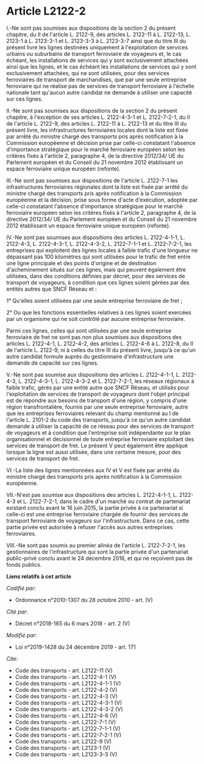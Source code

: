 # Article L2122-2

I.-Ne sont pas soumises aux dispositions de la section 2 du présent chapitre, du II de l'article L. 2122-9, des articles L.
2122-11 à L. 2122-13, L. 2123-1 à L. 2123-3-1 et L. 2123-3-3 à L. 2123-3-7 ainsi que du titre III du présent livre les lignes
destinées uniquement à l'exploitation de services urbains ou suburbains de transport ferroviaire de voyageurs et, le cas
échéant, les installations de services qui y sont exclusivement attachées ainsi que les lignes, et le cas échéant les
installations de services qui y sont exclusivement attachées, qui ne sont utilisées, pour des services ferroviaires de
transport de marchandises, que par une seule entreprise ferroviaire qui ne réalise pas de services de transport ferroviaire à
l'échelle nationale tant qu'aucun autre candidat ne demande à utiliser une capacité sur ces lignes. 

II.-Ne sont pas soumises aux dispositions de la section 2 du présent chapitre, à l'exception de ses articles L. 2122-4-3-1 et
L. 2122-7-2-1, du II de l'article L. 2122-9, des articles L. 2122-11 à L. 2122-13 et du titre III du présent livre, les
infrastructures ferroviaires locales dont la liste est fixée par arrêté du ministre chargé des transports pris après
notification à la Commission européenne et décision prise par celle-ci constatant l'absence d'importance stratégique pour le
marché ferroviaire européen selon les critères fixés à l'article 2, paragraphe 4, de la directive 2012/34/ UE du Parlement
européen et du Conseil du 21 novembre 2012 établissant un espace ferroviaire unique européen (refonte). 

III.-Ne sont pas soumises aux dispositions de l'article L. 2122-7-1 les infrastructures ferroviaires régionales dont la liste
est fixée par arrêté du ministre chargé des transports pris après notification à la Commission européenne et la décision,
prise sous forme d'acte d'exécution, adoptée par celle-ci constatant l'absence d'importance stratégique pour le marché
ferroviaire européen selon les critères fixés à l'article 2, paragraphe 4, de la directive 2012/34/ UE du Parlement européen
et du Conseil du 21 novembre 2012 établissant un espace ferroviaire unique européen (refonte). 

IV.-Ne sont pas soumises aux dispositions des articles L. 2122-4-1-1, L. 2122-4-3, L. 2122-4-3-1, L. 2122-4-3-2, L.
2122-7-1-1 et L. 2122-7-2-1, les entreprises qui exploitent des lignes locales à faible trafic d'une longueur ne dépassant
pas 100 kilomètres qui sont utilisées pour le trafic de fret entre une ligne principale et des points d'origine et de
destination d'acheminement situés sur ces lignes, mais qui peuvent également être utilisées, dans des conditions définies par
décret, pour des services de transport de voyageurs, à condition que ces lignes soient gérées par des entités autres que SNCF
Réseau et : 

1° Qu'elles soient utilisées par une seule entreprise ferroviaire de fret ; 

2° Ou que les fonctions essentielles relatives à ces lignes soient exercées par un organisme qui ne soit contrôlé par aucune
entreprise ferroviaire. 

Parmi ces lignes, celles qui sont utilisées par une seule entreprise ferroviaire de fret ne sont pas non plus soumises aux
dispositions des articles L. 2122-4-1, L. 2122-4-2, des articles L. 2122-4-6 à L. 2122-8, du II de l'article L. 2122-9, ni à
celles du titre III du présent livre, jusqu'à ce qu'un autre candidat formule auprès du gestionnaire d'infrastructure une
demande de capacité sur ces lignes. 

V.-Ne sont pas soumise aux dispositions des articles L. 2122-4-1-1, L. 2122-4-3, L. 2122-4-3-1, L. 2122-4-3-2 et L.
2122-7-2-1, les réseaux régionaux à faible trafic, gérés par une entité autre que SNCF Réseau, et utilisés pour
l'exploitation de services de transport de voyageurs dont l'objet principal est de répondre aux besoins de transport d'une
région, y compris d'une région transfrontalière, fournis par une seule entreprise ferroviaire, autre que les entreprises
ferroviaires relevant du champ mentionné au I de l'article L. 2101-2 du code des transports, jusqu'à ce qu'un autre candidat
demande à utiliser la capacité de ce réseau pour des services de transport de voyageurs et à condition que l'entreprise soit
indépendante sur le plan organisationnel et décisionnel de toute entreprise ferroviaire exploitant des services de transport
de fret. Le présent V peut également être appliqué lorsque la ligne est aussi utilisée, dans une certaine mesure, pour des
services de transport de fret. 

VI.-La liste des lignes mentionnées aux IV et V est fixée par arrêté du ministre chargé des transports pris après
notification à la Commission européenne. 

VII.-N'est pas soumise aux dispositions des articles L. 2122-4-1-1, L. 2122-4-3 et L. 2122-7-2-1, dans le cadre d'un marché
ou contrat de partenariat existant conclu avant le 16 juin 2015, la partie privée à ce partenariat si celle-ci est une
entreprise ferroviaire chargée de fournir des services de transport ferroviaire de voyageurs sur l'infrastructure. Dans ce
cas, cette partie privée est autorisée à refuser l'accès aux autres entreprises ferroviaires. 

VIII.-Ne sont pas soumis au premier alinéa de l'article L. 2122-7-2-1, les gestionnaires de l'infrastructure qui sont la
partie privée d'un partenariat public-privé conclu avant le 24 décembre 2016, et qui ne reçoivent pas de fonds publics.

**Liens relatifs à cet article**

_Codifié par_:

  - Ordonnance n°2010-1307 du 28 octobre 2010 - art. (V)

_Cité par_:

  - Décret n°2018-165 du 6 mars 2018 - art. 2 (V)

_Modifié par_:

  - Loi n°2019-1428 du 24 décembre 2019 - art. 171

_Cite_:

  - Code des transports - art. L2122-11 (V)
  - Code des transports - art. L2122-4-1 (V)
  - Code des transports - art. L2122-4-1-1 (V)
  - Code des transports - art. L2122-4-2 (V)
  - Code des transports - art. L2122-4-3 (V)
  - Code des transports - art. L2122-4-3-1 (V)
  - Code des transports - art. L2122-4-3-2 (V)
  - Code des transports - art. L2122-4-6 (V)
  - Code des transports - art. L2122-7-1 (V)
  - Code des transports - art. L2122-7-1-1 (V)
  - Code des transports - art. L2122-7-2-1 (V)
  - Code des transports - art. L2122-9 (V)
  - Code des transports - art. L2123-1 (V)
  - Code des transports - art. L2123-3-3 (V)
